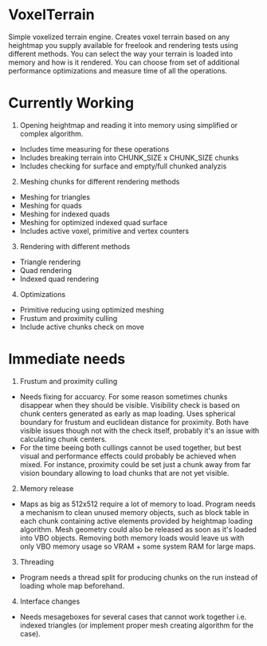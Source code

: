 VoxelTerrain
============

Simple voxelized terrain engine. Creates voxel terrain based on any heightmap you supply available for freelook and rendering tests using different methods. You can select the way your terrain is loaded into memory and how is it rendered. You can choose from set of additional performance optimizations and measure time of all the operations.

Currently Working
============

1. Opening heightmap and reading it into memory using simplified or complex algorithm.
  - Includes time measuring for these operations
  - Includes breaking terrain into CHUNK_SIZE x CHUNK_SIZE chunks
  - Includes checking for surface and empty/full chunked analyzis
2. Meshing chunks for different rendering methods
  - Meshing for triangles
  - Meshing for quads
  - Meshing for indexed quads
  - Meshing for optimized indexed quad surface
  - Includes active voxel, primitive and vertex counters
3. Rendering with different methods
  - Triangle rendering
  - Quad rendering
  - Indexed quad rendering
4. Optimizations
  - Primitive reducing using optimized meshing
  - Frustum and proximity culling
  - Include active chunks check on move
  
Immediate needs
============

1. Frustum and proximity culling
  - Needs fixing for accuarcy. For some reason sometimes chunks disappear when they should be visible. Visibility check is based on chunk centers generated as early as map loading. Uses spherical boundary for frustum and euclidean distance for proximity. Both have visible issues though not with the check itself, probably it's an issue with calculating chunk centers.
  - For the time beeing both cullings cannot be used together, but best visual and performance effects could probably be achieved when mixed. For instance, proximity could be set just a chunk away from far vision boundary allowing to load chunks that are not yet visible.
2. Memory release
- Maps as big as 512x512 require a lot of memory to load. Program needs a mechanism to clean unused memory objects, such as block table in each chunk containing active elements provided by heightmap loading algorithm. Mesh geometry could also be released as soon as it's loaded into VBO objects. Removing both memory loads would leave us with only VBO memory usage so VRAM + some system RAM for large maps. 
3. Threading
- Program needs a thread split for producing chunks on the run instead of loading whole map beforehand.
4. Interface changes
  - Needs mesageboxes for several cases that cannot work together i.e. indexed triangles (or implement proper mesh creating algorithm for the case).
  
